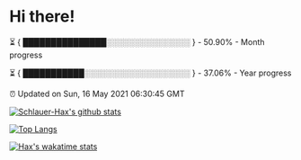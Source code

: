 # Hi there!

⏳ { ███████████████░░░░░░░░░░░░░░░ } - 50.90% - Month progress

⏳ { ███████████░░░░░░░░░░░░░░░░░░░ } - 37.06% - Year progress

⏰ Updated on Sun, 16 May 2021 06:30:45 GMT


[![Schlauer-Hax's github stats](https://github-readme-stats.vercel.app/api?username=Schlauer-Hax&show_icons=true&theme=dark&count_private=true)](https://github.com/Schlauer-Hax)


[![Top Langs](https://github-readme-stats.vercel.app/api/top-langs/?username=Schlauer-Hax&layout=compact&theme=dark)](https://github.com/Schlauer-Hax?tab=repositories)


[![Hax's wakatime stats](https://github-readme-stats.vercel.app/api/wakatime?username=Hax&theme=dark)](https://wakatime.com/@Hax)

